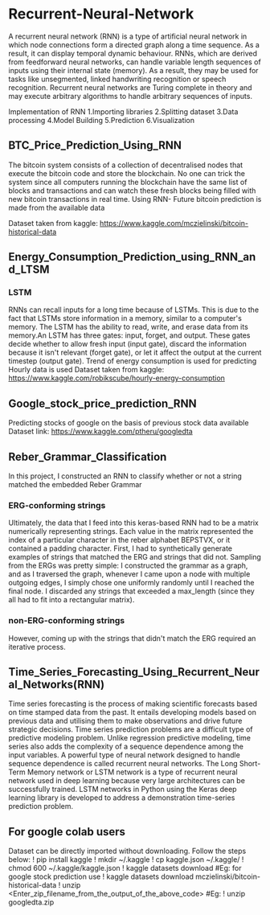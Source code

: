 # Recurrent-Neural-Network

A recurrent neural network (RNN) is a type of artificial neural network in which node connections form a directed graph along a time sequence. As a result, it can display temporal dynamic behaviour. RNNs, which are derived from feedforward neural networks, can handle variable length sequences of inputs using their internal state (memory). As a result, they may be used for tasks like unsegmented, linked handwriting recognition or speech recognition. Recurrent neural networks are Turing complete in theory and may execute arbitrary algorithms to handle arbitrary sequences of inputs.

Implementation of RNN
1.Importing libraries
2.Splitting dataset
3.Data processing
4.Model Building
5.Prediction
6.Visualization


## BTC_Price_Prediction_Using_RNN
The bitcoin system consists of a collection of decentralised nodes that execute the bitcoin code and store the blockchain. No one can trick the system since all computers running the blockchain have the same list of blocks and transactions and can watch these fresh blocks being filled with new bitcoin transactions in real time.
Using RNN- Future bitcoin prediction is made from the available data

Dataset taken from kaggle: https://www.kaggle.com/mczielinski/bitcoin-historical-data

## Energy_Consumption_Prediction_using_RNN_and_LTSM

### LSTM
RNNs can recall inputs for a long time because of LSTMs. This is due to the fact that LSTMs store information in a memory, similar to a computer's memory. The LSTM has the ability to read, write, and erase data from its memory.An LSTM has three gates: input, forget, and output. These gates decide whether to allow fresh input (input gate), discard the information because it isn't relevant (forget gate), or let it affect the output at the current timestep (output gate).
Trend of energy consumption is used for predicting 
Hourly data is used 
Dataset taken from kaggle: https://www.kaggle.com/robikscube/hourly-energy-consumption

## Google_stock_price_prediction_RNN
Predicting stocks of google on the basis of previous stock data available
Dataset link: https://www.kaggle.com/ptheru/googledta


## Reber_Grammar_Classification
In this project, I constructed an RNN to classify whether or not a string matched the embedded Reber Grammar

### ERG-conforming strings
Ultimately, the data that I feed into this keras-based RNN had to be a matrix numerically representing strings. Each value in the matrix represented the index of a particular character in the reber alphabet BEPSTVX, or it contained a padding character. First, I had to synthetically generate examples of strings that matched the ERG and strings that did not. Sampling from the ERGs was pretty simple: I constructed the grammar as a graph, and as I traversed the graph, whenever I came upon a node with multiple outgoing edges, I simply chose one uniformly randomly until I reached the final node. I discarded any strings that exceeded a max_length (since they all had to fit into a rectangular matrix).
### non-ERG-conforming strings
However, coming up with the strings that didn't match the ERG required an iterative process.

## Time_Series_Forecasting_Using_Recurrent_Neural_Networks(RNN)
Time series forecasting is the process of making scientific forecasts based on time stamped data from the past. It entails developing models based on previous data and utilising them to make observations and drive future strategic decisions.
Time series prediction problems are a difficult type of predictive modeling problem.
Unlike regression predictive modeling, time series also adds the complexity of a sequence dependence among the input variables.
A powerful type of neural network designed to handle sequence dependence is called recurrent neural networks. The Long Short-Term Memory network or LSTM network is a type of recurrent neural network used in deep learning because very large architectures can be successfully trained.
LSTM networks in Python using the Keras deep learning library is developed to address a demonstration time-series prediction problem.

## For google colab users
Dataset can be directly imported without downloading. Follow the steps below:
! pip install kaggle
! mkdir ~/.kaggle
! cp kaggle.json ~/.kaggle/
! chmod 600 ~/.kaggle/kaggle.json
! kaggle datasets download <data name>  #Eg: for google stock prediction use ! kaggle datasets download mczielinski/bitcoin-historical-data
! unzip <Enter_zip_filename_from_the_output_of_the_above_code>  #Eg: ! unzip googledta.zip

